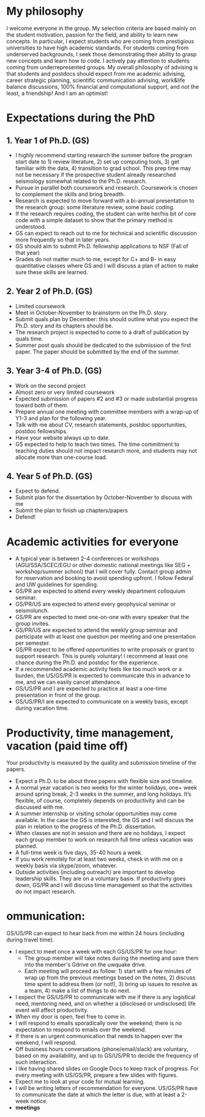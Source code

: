 
# My philosophy
I welcome everyone in the group. My selection criteria are based mainly on the student motivation, passion for the field, and ability to learn new concepts. In particular, I expect students who are coming from prestigious universities to have high academic standards. For students coming from underserved backgrounds, I seek those demonstrating their ability to grasp new concepts and learn how to code. I actively pay attention to students coming from underrepresented groups.
My overall philosophy of advising is that students and postdocs should expect from me academic advising, career strategic planning, scientific communication advising, work&life balance discussions, 100% financial and computational support, and not the least, a friendship! And I am an optimist!




# Expectations during the PhD
 ## 1. Year 1 of Ph.D. (GS)
- I highly recommend starting research the summer before the program start date to 1) review literature, 2) set up computing tools, 3) get familiar with the data, 4) transition to grad school. This prep time may not be necessary if the prospective student already researched seismology somewhat related to the Ph.D. research.
- Pursue in parallel both coursework and research. Coursework is chosen to complement the skills and bring breadth.
- Research is expected to move forward with a bi-annual presentation to the research group: some literature review, some basic coding.
- If the research requires coding, the student can write her/his bit of core code with a simple dataset to show that the primary method is understood.
- GS can expect to reach out to me for technical and scientific discussion more frequently so that in later years. 
- GS should aim to submit Ph.D. fellowship applications to NSF (Fall of that year)
- Grades do not matter much to me, except for C+ and B- in easy quantitative classes where GS and I will discuss a plan of action to make sure these skills are learned.

## 2. Year 2 of Ph.D. (GS)
- Limited coursework 
- Meet in October-November to brainstorm on the Ph.D. story.
- Submit quals plan by December: this should outline what you expect the Ph.D. story and its chapters should be.
- The research project is expected to come to a draft of publication by quals time.
- Summer post quals should be dedicated to the submission of the first paper. The paper should be submitted by the end of the summer.

## 3. Year 3-4 of Ph.D. (GS)
- Work on the second project
- Almost zero or very limited coursework
- Expected submission of papers #2 and #3 or made substantial progress toward both of them.
- Prepare annual one meeting with committee members with a wrap-up of Y1-3 and plan for the following year.
- Talk with me about CV, research statements, postdoc opportunities, postdoc fellowships.
- Have your website always up to date.
- GS expected to help to teach two times. The time commitment to teaching duties should not impact research more, and students may not allocate more than one-course load.

## 4. Year 5 of Ph.D. (GS)
- Expect to defend.
- Submit plan for the dissertation by October-November to discuss with me
- Submit the plan to finish up chapters/papers
- Defend!

# Academic activities for everyone
- A typical year is between 2-4 conferences or workshops (AGU/SSA/SCEC/EGU or other domestic national meetings like SEG + workshop/summer school) that I will cover fully. Contact group admin for reservation and booking to avoid spending upfront. I follow Federal and UW guidelines for spending.
- GS/PR are expected to attend every weekly department colloquium seminar.
- GS/PR/US are expected to attend every geophysical seminar or seismolunch.
- GS/PR are expected to meet one-on-one with every speaker that the group invites.
- GS/PR/US are expected to attend the weekly group seminar and participate with at least one question per meeting and one presentation per semester.
- GS/PR expect to be offered opportunities to write proposals or grant to support research. This is purely voluntary! I recommend at least one chance during the Ph.D. and postdoc for the experience.
- If a recommended academic activity feels like too much work or a burden, the US/GS/PR is expected to communicate this in advance to me, and we can easily cancel attendance.
- GS/US/PR and I are expected to practice at least a one-time presentation in front of the group.
- GS/US/PR/I are expected to communicate on a weekly basis, except during vacation time.


# Productivity, time management, vacation (paid time off)
Your productivity is measured by the quality and submission timeline of the papers.
- Expect a Ph.D. to be about three papers with flexible size and timeline.
- A normal year vacation is two weeks for the winter holidays, one+ week around spring break, 2-3 weeks in the summer, and long holidays. It’s flexible, of course, completely depends on productivity and can be discussed with me. 
- A summer internship or visiting scholar opportunities may come available. In the case the GS is interested, the GS and I will discuss the plan in relation to the progress of the Ph.D. dissertation.
- When classes are not in session and there are no holidays, I expect each group member to work on research full time unless vacation was planned.
- A full-time week is five days, 35-40 hours a week. 
- If you work remotely for at least two weeks, check in with me on a weekly basis via skype/zoom, whatever.
- Outside activities (including outreach) are important to develop leadership skills. They are on a voluntary basis. If productivity goes down, GS/PR and I will discuss time management so that the activities do not impact research.


# ommunication:
GS/US/PR can expect to hear back from me within 24 hours (including during travel time).
- I expect to meet once a week with each GS/US/PR for one hour:
   * The group member will take notes during the meeting and save them into the member's Gdrive on the uwquake drive.
   * Each meeting will proceed as follow: 1) start with a few minutes of wrap up from the previous meetings based on the notes, 2) discuss time spent to address them (or not!), 3) bring up issues to resolve as a team, 4) make a list of things to do next.
- I expect the GS/US/PR to communicate with me if there is any logistical need, mentoring need, and on whether a (disclosed or undisclosed) life event will affect productivity.
- When my door is open, feel free to come in.
- I will respond to emails sporadically over the weekend; there is no expectation to respond to emails over the weekend.
- If there is an urgent communication that needs to happen over the weekend, I will respond.
- Off business hours conversations (phone/email/slack) are voluntary, based on my availability, and up to GS/US/PR to decide the frequency of such interaction.
- I like having shared slides on Google Docs to keep track of progress. For every meeting with US/GS/PR, prepare a few slides with figures.
- Expect me to look at your code for mutual learning.
- I will be writing letters of recommendation for everyone. US/GS/PR have to communicate the date at which the letter is due, with at least a 2-week notice.
- **meetings**


